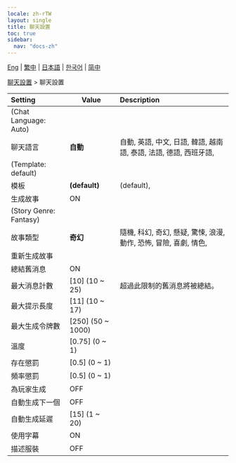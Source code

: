 ```yaml
---
locale: zh-rTW
layout: single
title: 聊天設置
toc: true
sidebar:
  nav: "docs-zh"
---
```

[Eng](/dancexr/menu/2025.4/chat/chat_settings) | [繁中](/tw/dancexr/menu/2025.4/chat/chat_settings) | [日本語](/jp/dancexr/menu/2025.4/chat/chat_settings) | [한국어](/kr/dancexr/menu/2025.4/chat/chat_settings) | [简中](/zh/dancexr/menu/2025.4/chat/chat_settings)

[聊天設置](../menu#聊天設置) > 聊天設置



| Setting | Value | Description |
| :--- | --- | :--- |
| (Chat Language: Auto) || 
| 聊天語言 | **自動** | 自動, 英語, 中文, 日語, 韓語, 越南語, 泰語, 法語, 德語, 西班牙語,  |
| (Template: default) || 
| 模板 | **(default)** | (default),  |
| 生成故事 | ON | 
| (Story Genre: Fantasy) || 
| 故事類型 | **奇幻** | 隨機, 科幻, 奇幻, 懸疑, 驚悚, 浪漫, 動作, 恐怖, 冒險, 喜劇, 情色,  |
| 重新生成故事 || 
| 總結舊消息 | ON | 
| 最大消息計數 | [10] (10 ~ 25) | 超過此限制的舊消息將被總結。
| 最大提示長度 | [11] (10 ~ 17) | 
| 最大生成令牌數 | [250] (50 ~ 1000) | 
| 溫度 | [0.75] (0 ~ 1) | 
| 存在懲罰 | [0.5] (0 ~ 1) | 
| 頻率懲罰 | [0.5] (0 ~ 1) | 
| 為玩家生成 | OFF | 
| 自動生成下一個 | OFF | 
| 自動生成延遲 | [15] (1 ~ 20) | 
| 使用字幕 | ON | 
| 描述服裝 | OFF | 
